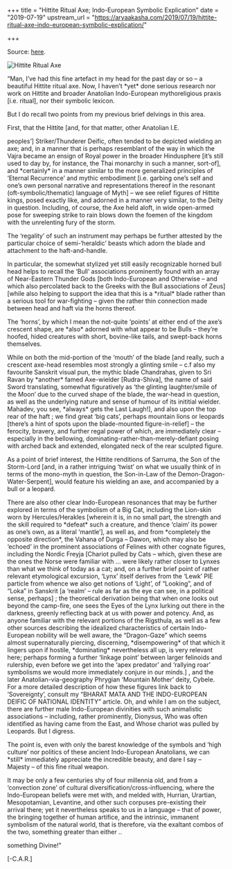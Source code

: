 +++
title = "Hittite Ritual Axe; Indo-European Symbolic Explication"
date = "2019-07-19"
upstream_url = "https://aryaakasha.com/2019/07/19/hittite-ritual-axe-indo-european-symbolic-explication/"

+++

Source: [here](https://aryaakasha.com/2019/07/19/hittite-ritual-axe-indo-european-symbolic-explication/).



![Hittite Ritual Axe](https://aryaakasha.files.wordpress.com/2019/07/hittite-ritual-axe.jpg?w=676)

“Man, I’ve had this fine artefact in my head for the past day or so – a beautiful Hittite ritual axe. Now, I haven’t \*yet\* done serious research nor work on Hittite and broader Anatolian Indo-European mythoreligious praxis \[i.e. ritual\], nor their symbolic lexicon.



But I do recall two points from my previous brief delvings in this area.

First, that the Hittite \[and, for that matter, other Anatolian I.E.

peoples’\] Striker/Thunderer Deific, often tended to be depicted wielding an axe; and, in a manner that is perhaps resemblant of the way in which the Vajra became an ensign of Royal power in the broader Hindusphere \[it’s still used to day by, for instance, the Thai monarchy in such a manner, sort-of\], and \*certainly\* in a manner similar to the more generalized principles of ‘Eternal Recurrence’ and mythic embodiment \[i.e. garbing one’s self and one’s own personal narrative and representations thereof in the resonant (oft-symbolic/thematic) language of Myth\] – we see relief figures of Hittite kings, posed exactly like, and adorned in a manner very similar, to the Deity in question. Including, of course, the Axe held aloft, in wide open-armed pose for sweeping strike to rain blows down the foemen of the kingdom with the unrelenting fury of the storm.



The ‘regality’ of such an instrument may perhaps be further attested by the particular choice of semi-‘heraldic’ beasts which adorn the blade and attachment to the haft-and-handle.



In particular, the somewhat stylized yet still easily recognizable horned bull head helps to recall the ‘Bull’ associations prominently found with an array of Near-Eastern Thunder Gods \[both Indo-European and Otherwise – and which also percolated back to the Greeks with the Bull associations of Zeus\] \[while also helping to support the idea that this is a \*ritual\* blade rather than a serious tool for war-fighting – given the rather thin connection made between head and haft via the horns thereof.



The ‘horns’, by which I mean the not-quite ‘points’ at either end of the axe’s crescent shape, are \*also\* adorned with what appear to be Bulls – they’re hoofed, hided creatures with short, bovine-like tails, and swept-back horns themselves.



While on both the mid-portion of the ‘mouth’ of the blade \[and really, such a crescent axe-head resembles most strongly a glinting smile – c.f also my favourite Sanskrit visual pun, the mythic blade Chandrahas, given to Sri Ravan by \*another\* famed Axe-wielder \[Rudra-Shiva\], the name of said Sword translating, somewhat figuratively as ‘the glinting laughter/smile of the Moon’ due to the curved shape of the blade, the war-head in question, as well as the underlying nature and sense of humour of its inititial wielder. Mahadev, you see, \*always\* gets the Last Laugh!\], and also upon the top rear of the haft ; we find great ‘big cats’, perhaps mountain lions or leopards \[there’s a hint of spots upon the blade-mounted figure-in-relief\] – the ferocity, bravery, and further regal power of which, are immediately clear – especially in the bellowing, dominating-rather-than-merely-defiant posing with arched back and extended, elongated neck of the rear sculpted figure.



As a point of brief interest, the Hittite renditions of Sarruma, the Son of the Storm-Lord \[and, in a rather intriguing ‘twist’ on what we usually think of in terms of the mono-myth in question, the Son-in-Law of the Demon-Dragon-Water-Serpent\], would feature his wielding an axe, and accompanied by a bull or a leopard.



There are also other clear Indo-European resonances that may be further explored in terms of the symbolism of a Big Cat, including the Lion-skin worn by Hercules/Herakles \[wherein it is, in no small part, the strength and the skill required to \*defeat\* such a creature, and thence ‘claim’ its power as one’s own, as a literal ‘mantle’\], as well as, and from \*completely the opposite direction\*, the Vahana of Durga – Dawon, which may also be ‘echoed’ in the prominent associations of Felines with other cognate figures, including the Nordic Freyja \[Chariot pulled by Cats – which, given these are the ones the Norse were familiar with … were likely rather closer to Lynxes than what we think of today as a cat; and, on a further brief point of rather relevant etymological excursion, ‘Lynx’ itself derives from the ‘Lewk’ PIE particle from whence we also get notions of ‘Light’, of “Looking”, and of “Loka” in Sanskrit \[a ‘realm’ – rule as far as the eye can see, in a political sense, perhaps\] ; the theoretical derivation being that when one looks out beyond the camp-fire, one sees the Eyes of the Lynx lurking out there in the darkness, greenly reflecting back at us with power and potency. And, as anyone familiar with the relevant portions of the Rigsthula, as well as a few other sources describing the idealized characteristics of certain Indo-European nobility will be well aware, the “Dragon-Gaze” which seems almost supernaturally piercing, discerning, \*disempowering\* of that which it lingers upon if hostile, \*dominating\* nevertheless all up, is very relevant here; perhaps forming a further ‘linkage point’ between larger felinoids and rulership, even before we get into the ‘apex predator’ and ‘rallying roar’ symbolisms we would more immediately conjure in our minds.\] , and the later Anatolian-via-geography Phrygian ‘Mountain Mother’ deity, Cybele. For a more detailed description of how these figures link back to ‘Sovereignty’, consult my “BHARAT MATA AND THE INDO-EUROPEAN DEIFIC OF NATIONAL IDENTITY” article. Oh, and while I am on the subject, there are further male Indo-European divinities with such animalistic associations – including, rather prominently, Dionysus, Who was often identified as having came from the East, and Whose chariot was pulled by Leopards. But I digress.



The point is, even with only the barest knowledge of the symbols and ‘high culture’ nor politics of these ancient Indo-European Anatolians, we can \*still\* immediately appreciate the incredible beauty, and dare I say – Majesty – of this fine ritual weapon.



It may be only a few centuries shy of four millennia old, and from a ‘convection zone’ of cultural diversification/cross-influencing, where the Indo-European beliefs were met with, and melded with, Hurrian, Urartian, Mesopotamian, Levantine, and other such corpuses pre-existing their arrival there; yet it nevertheless speaks to us in a language – that of power, the bringing together of human artifice, and the intrinsic, immanent symbolism of the natural world, that is therefore, via the exaltant combos of the two, something greater than either ..

something Divine!”



\[-C.A.R.\]

